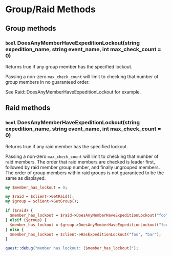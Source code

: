 # Group/Raid Methods

## Group methods

### `bool` DoesAnyMemberHaveExpeditionLockout\(string expedition\_name, string event\_name, int max\_check\_count = 0\)

Returns true if any group member has the specified lockout.

Passing a non-zero `max_check_count` will limit to checking that number of group members in no guaranteed order.

See Raid::DoesAnyMemberHaveExpeditionLockout for example.   


## Raid methods

### `bool` DoesAnyMemberHaveExpeditionLockout\(string expedition\_name, string event\_name, int max\_check\_count = 0\)

Returns true if any raid member has the specified lockout.

Passing a non-zero `max_check_count` will limit to checking that number of raid members. The order that raid members are checked is leader first, followed by raid member group number, and finally ungrouped members. The order of group members within raid groups is not guaranteed to be the same as displayed.

```perl
my $member_has_lockout = 0;

my $raid = $client->GetRaid();
my $group = $client->GetGroup();

if ($raid) {
  $member_has_lockout = $raid->DoesAnyMemberHaveExpeditionLockout("foo", "bar");
} elsif ($group) {
  $member_has_lockout = $group->DoesAnyMemberHaveExpeditionLockout("foo", "bar");
} else {
  $member_has_lockout = $client->HasExpeditionLockout("foo", "bar");
}

quest::debug("member has lockout: [$member_has_lockout]");
```


